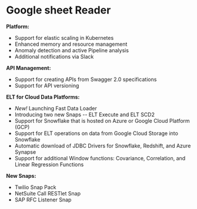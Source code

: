 # Google sheet Reader

**Platform:**

* Support for elastic scaling in Kubernetes
* Enhanced memory and resource management
* Anomaly detection and active Pipeline analysis
* Additional notifications via Slack

**API Management:**

* Support for creating APIs from Swagger 2.0 specifications
* Support for API versioning 

**ELT for Cloud Data Platforms:**

* _New!_ Launching Fast Data Loader
* Introducing two new Snaps -- ELT Execute and ELT SCD2
* Support for Snowflake that is hosted on Azure or Google Cloud Platform \(GCP\)
* Support for ELT operations on data from Google Cloud Storage into Snowflake
* Automatic download of JDBC Drivers for Snowflake, Redshift, and Azure Synapse 
* Support for additional Window functions: Covariance, Correlation, and Linear Regression Functions

**New Snaps:**

* Twilio Snap Pack
* NetSuite Call RESTlet Snap
* SAP RFC Listener Snap

